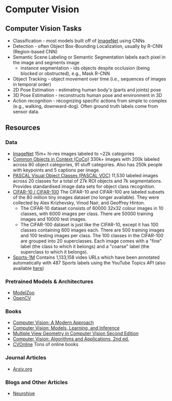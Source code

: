 # Computer Vision

## Computer Vision Tasks
* Classification - most models built off of [ImageNet](http://www.image-net.org/) using CNNs
* Detection - often Object Box-Bounding Localization, usually by R-CNN (Region-based CNN)
* Semantic Scene Labeling or Semantic Segmentation labels each pixel in the image and segments image
	* instance segmentation - ids objects despite occlusion (being blocked or obstructed), e.g., Mask R-CNN
* Object Tracking - object movement over time (i.e., sequences of images in temporal order)
* 2D Pose Estimation - estimating human body's (parts and joints) pose
* 3D Pose Estimation - reconstructs human pose and environment in 3D
* Action recognition - recognizing specific actions from simple to complex (e.g., walking, downward-dog). Often ground truth labels come from sensor data.

## Resources
### Data
* [ImageNet](http://www.image-net.org/) 15m+ hi-res images labeled to ~22k categories
* [Common Objects in Context (CoCo)](https://cocodataset.org/#home) 330k+ images with 200k labeled across 80 object categories, 91 stuff categories. Also has 250k people with keypoints and 5 captions per image.
* [PASCAL Visual Object Classes (PASCAL VOC)](http://host.robots.ox.ac.uk/pascal/VOC/index.html) 11,530 labeled images across 20 classes for a total of 27k ROI objects and 7k segmentations. Provides standardised image data sets for object class recognition. 
* [CIFAR-10 / CIFAR-100](https://www.cs.toronto.edu/~kriz/cifar.html)
The CIFAR-10 and CIFAR-100 are labeled subsets of the 80 million tiny images dataset (no longer available). They were collected by Alex Krizhevsky, Vinod Nair, and Geoffrey Hinton.
	* The CIFAR-10 dataset consists of 60000 32x32 colour images in 10 classes, with 6000 images per class. There are 50000 training images and 10000 test images.
	* The CIFAR-100 dataset is just like the CIFAR-10, except it has 100 classes containing 600 images each. There are 500 training images and 100 testing images per class. The 100 classes in the CIFAR-100 are grouped into 20 superclasses. Each image comes with a "fine" label (the class to which it belongs) and a "coarse" label (the superclass to which it belongs).
* [Sports-1M](https://cs.stanford.edu/people/karpathy/deepvideo/) Contains 1,133,158 video URLs which have been annotated automatically with 487 Sports labels using the YouTube Topics API (also available [here](https://github.com/gtoderici/sports-1m-dataset/))

### Pretrained Models & Architectures
* [ModelZoo](https://modelzoo.co/)
* [OpenCV](https://docs.opencv.org/)

### Books
* [Computer Vision: A Modern Approach](http://luthuli.cs.uiuc.edu/~daf/CV2E-site/cv2eindex.html)
* [Computer Vision:  Models, Learning, and Inference](http://www.computervisionmodels.com/)
* [Multiple View Geometry in Computer Vision
Second Edition](https://www.robots.ox.ac.uk/~vgg/hzbook/)
* [Computer Vision: Algorithms and Applications, 2nd ed.](http://szeliski.org/Book/)
* [CVOnline](http://homepages.inf.ed.ac.uk/rbf/CVonline/books.htm#online) Tons of online books

### Journal Articles
* [Arxiv.org](https://arxiv.org/)

### Blogs and Other Articles
* [Neurohive](https://neurohive.io/en/)
